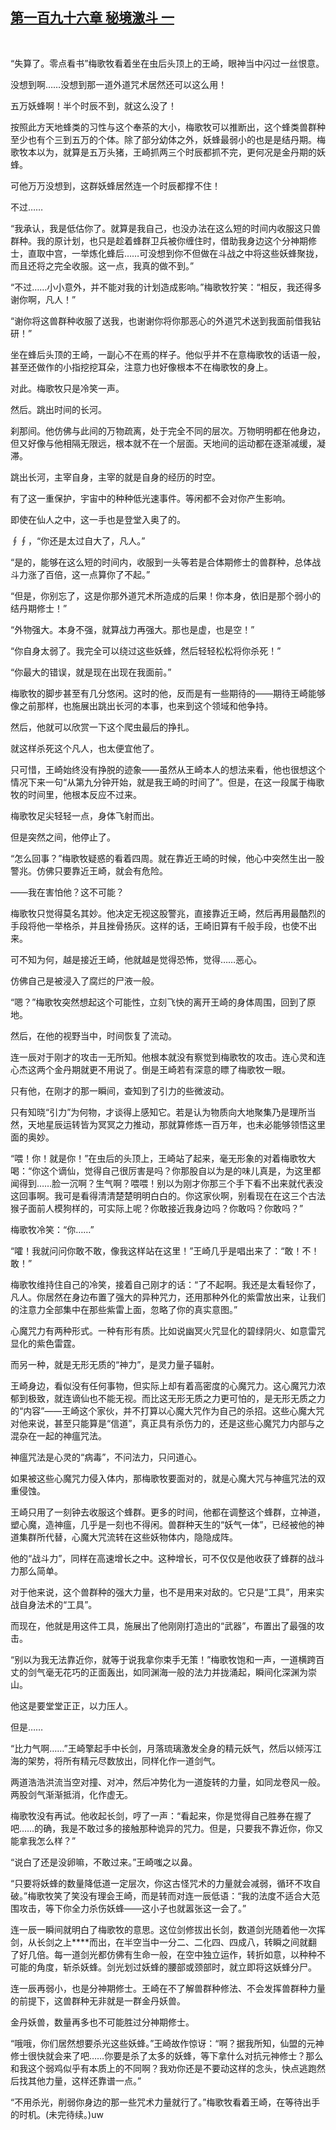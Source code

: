 ## [第一百九十六章 秘境激斗 一](https://www.xxbiquge.com/11_11207/9059692.html)
﻿

  “失算了。零点看书”梅歌牧看着坐在虫后头顶上的王崎，眼神当中闪过一丝恨意。

  没想到啊……没想到那一道外道咒术居然还可以这么用！

  五万妖蜂啊！半个时辰不到，就这么没了！

  按照此方天地蜂类的习性与这个奉茶的大小，梅歌牧可以推断出，这个蜂类兽群种至少也有个三到五万的个体。除了部分幼体之外，妖蜂最弱小的也是是结丹期。梅歌牧本以为，就算是五万头猪，王崎抓两三个时辰都抓不完，更何况是金丹期的妖蜂。

  可他万万没想到，这群妖蜂居然连一个时辰都撑不住！

  不过……

  “我承认，我是低估你了。就算是我自己，也没办法在这么短的时间内收服这只兽群种。我的原计划，也只是趁着蜂群卫兵被你缠住时，借助我身边这个分神期修士，直取中宫，一举炼化蜂后……可没想到你不但做在斗战之中将这些妖蜂聚拢，而且还将之完全收服。这一点，我真的做不到。”

  “不过……小小意外，并不能对我的计划造成影响。”梅歌牧狞笑：“相反，我还得多谢你啊，凡人！”

  “谢你将这兽群种收服了送我，也谢谢你将你那恶心的外道咒术送到我面前借我钻研！”

  坐在蜂后头顶的王崎，一副心不在焉的样子。他似乎并不在意梅歌牧的话语一般，甚至还做作的小指挖挖耳朵，注意力也好像根本不在梅歌牧的身上。

  对此。梅歌牧只是冷笑一声。

  然后。跳出时间的长河。

  刹那间。他仿佛与此间的万物疏离，处于完全不同的层次。万物明明都在他身边，但又好像与他相隔无限远，根本就不在一个层面。天地间的运动都在逐渐减缓，凝滞。

  跳出长河，主宰自身，主宰的就是自身的经历的时空。

  有了这一重保护，宇宙中的种种低光速事件。等闲都不会对你产生影响。

  即使在仙人之中，这一手也是登堂入奥了的。

  ∮∮，“你还是太过自大了，凡人。”

  “是的，能够在这么短的时间内，收服到一头等若是合体期修士的兽群种，总体战斗力涨了百倍，这一点算你了不起。”

  “但是，你别忘了，这是你那外道咒术所造成的后果！你本身，依旧是那个弱小的结丹期修士！”

  “外物强大。本身不强，就算战力再强大。那也是虚，也是空！”

  “你自身太弱了。我完全可以绕过这些妖蜂，然后轻轻松松将你杀死！”

  “你最大的错误，就是现在出现在我面前。”

  梅歌牧的脚步甚至有几分悠闲。这时的他，反而是有一些期待的——期待王崎能够像之前那样，也施展出跳出长河的本事，也来到这个领域和他争持。

  然后，他就可以欣赏一下这个爬虫最后的挣扎。

  就这样杀死这个凡人，也太便宜他了。

  只可惜，王崎始终没有挣脱的迹象——虽然从王崎本人的想法来看，他也很想这个情况下来一句“从第九分钟开始，就是我王崎的时间了”。但是，在这一段属于梅歌牧的时间里，他根本反应不过来。

  梅歌牧足尖轻轻一点，身体飞射而出。

  但是突然之间，他停止了。

  “怎么回事？”梅歌牧疑惑的看着四周。就在靠近王崎的时候，他心中突然生出一股警兆。仿佛只要靠近王崎，就会有危险。

  ——我在害怕他？这不可能？

  梅歌牧只觉得莫名其妙。他决定无视这股警兆，直接靠近王崎，然后再用最酷烈的手段将他一举格杀，并且挫骨扬灰。这样的话，王崎旧算有千般手段，也使不出来。

  可不知为何，越是接近王崎，他就越是觉得恐怖，觉得……恶心。

  仿佛自己是被浸入了腐烂的尸液一般。

  “嗯？”梅歌牧突然想起这个可能性，立刻飞快的离开王崎的身体周围，回到了原地。

  然后，在他的视野当中，时间恢复了流动。

  连一辰对于刚才的攻击一无所知。他根本就没有察觉到梅歌牧的攻击。连心灵和连心杰这两个金丹期就更不用说了。倒是王崎若有深意的瞟了梅歌牧一眼。

  只有他，在刚才的那一瞬间，查知到了引力的些微波动。

  只有知晓“引力”为何物，才谈得上感知它。若是认为物质向大地聚集乃是理所当然，天地星辰运转皆为冥冥之力推动，那就算修炼一百万年，也未必能够领悟这里面的奥妙。

  “喂！你！就是你！”在虫后的头顶上，王崎站了起来，毫无形象的对着梅歌牧大喝：“你这个谪仙，觉得自己很厉害是吗？你那股自以为是的味儿真是，为这里都闻得到……脸一沉啊？生气啊？喂喂！别以为刚才你那三个手下看不出来就代表没这回事啊。我可是看得清清楚楚明明白白的。你这家伙啊，别看现在在这三个古法猴子面前人模狗样的，可实际上呢？你敢接近我身边吗？你敢吗？你敢吗？”

  梅歌牧冷笑：“你……”

  “嚯！我就问问你敢不敢，像我这样站在这里！”王崎几乎是唱出来了：“敢！不！敢！”

  梅歌牧维持住自己的冷笑，接着自己刚才的话：“了不起啊。我还是太看轻你了，凡人。你居然在身边布置了强大的异种咒力，还用那种外化的紫雷放出来，让我们的注意力全部集中在那些紫雷上面，忽略了你的真实意图。”

  心魔咒力有两种形式。一种有形有质。比如说幽冥火咒显化的碧绿阴火、如意雷咒显化的紫色雷霆。

  而另一种，就是无形无质的“神力”，是灵力量子辐射。

  王崎身边，看似没有任何事物，但实际上却有着高密度的心魔咒力。这心魔咒力浓郁到极致，就连谪仙也不能无视。而比这无形无质之力更可怕的，是无形无质之力的“内容”——王崎这个家伙，并不打算以心魔大咒作为自己的杀招。这些心魔大咒对他来说，甚至只能算是“信道”，真正具有杀伤力的，还是这些心魔咒力内部与之混杂在一起的神瘟咒法。

  神瘟咒法是心灵的“病毒”，不问法力，只问道心。

  如果被这些心魔咒力侵入体内，那梅歌牧要面对的，就是心魔大咒与神瘟咒法的双重侵蚀。

  王崎只用了一刻钟去收服这个蜂群。更多的时间，他都在调整这个蜂群，立神道，塑心魔，造神瘟，几乎是一刻也不得闲。兽群种天生的“妖气一体”，已经被他的神道集群所代替，心魔大咒流转在这些妖物体内，隐隐成阵。

  他的“战斗力”，同样在高速增长之中。这种增长，可不仅仅是他收获了蜂群的战斗力那么简单。

  对于他来说，这个兽群种的强大力量，也不是用来对敌的。它只是“工具”，用来实战自身法术的“工具”。

  而现在，他就是用这件工具，施展出了他刚刚打造出的“武器”，布置出了最强的攻击。

  “别以为我无法靠近你，就等于说我拿你束手无策！”梅歌牧饱和一声，一道横跨百丈的剑气毫无花巧的正面轰出，如同渊海一般的法力并拢涌起，瞬间化深渊为崇山。

  他这是要堂堂正正，以力压人。

  但是……

  “比力气啊……”王崎擎起手中长剑，月落琉璃激发全身的精元妖气，然后以倾泻江海的架势，将所有精元尽数放出，同样化作一道剑气。

  两道浩浩洪流当空对撞、对冲，然后冲势化为一道旋转的力量，如同龙卷风一般。两股剑气渐渐抵消，化作虚无。

  梅歌牧没有再试。他收起长剑，哼了一声：“看起来，你是觉得自己胜券在握了吧……的确，我是不敢过多的接触那种诡异的咒力。但是，只要我不靠近你，你又能拿我怎么样？”

  “说白了还是没卵嘛，不敢过来。”王崎嗤之以鼻。

  “只要将妖蜂的数量降低道一定层次，你这古怪咒术的力量就会减弱，循环不攻自破。”梅歌牧笑了笑没有理会王崎，而是转而对连一辰低语：“我的法度不适合大范围攻击，等下你全力杀伤妖蜂——这小子也就嚣张这一会了。”

  连一辰一瞬间就明白了梅歌牧的意思。这位剑修拔出长剑，数道剑光随着他一次挥剑，从长剑之上****而出，在半空当中一分二、二化四、四成八，转瞬之间就翻了好几倍。每一道剑光都仿佛有生命一般，在空中独立运作，转折如意，以种种不可能的角度，斩杀妖蜂。剑光划过妖蜂的腰部或颈部时，就立即将这妖蜂分尸。

  连一辰再弱小，也是分神期修士。王崎在不了解兽群种修法、不会发挥兽群种力量的前提下，这兽群种无非就是一群金丹妖兽。

  金丹妖兽，数量再多也不可能胜过分神期修士。

  “哦哦，你们居然想要杀光这些妖蜂。”王崎故作惊讶：“啊？据我所知，仙盟的元神修士很快就会来了吧……你要是杀了太多的妖蜂，等下拿什么对抗元神修士？那么和我这个弱鸡似乎有本质上的不同啊？我劝你还是不要动这样的念头，快点逃跑然后找其他力量，这样还靠谱一点。”

  “不用杀光，削弱你身边的那一些咒术力量就行了。”梅歌牧看着王崎，在等待出手的时机。(未完待续。)uw

  
